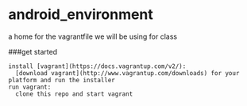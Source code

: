 # android_environment
a home for the vagrantfile we will be using for class

###get started
```
install [vagrant](https://docs.vagrantup.com/v2/):
  [download vagrant](http://www.vagrantup.com/downloads) for your platform and run the installer
run vagrant:
  clone this repo and start vagrant
```
